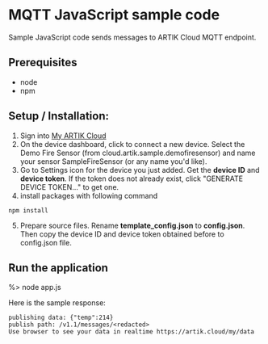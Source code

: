 # MQTT JavaScript sample code
Sample JavaScript code sends messages to ARTIK Cloud MQTT endpoint. 

## Prerequisites
  - node
  - npm 

## Setup / Installation:
 1. Sign into [My ARTIK Cloud](https://artik.cloud/)
 2. On the device dashboard, click to connect a new device. Select the Demo Fire Sensor (from cloud.artik.sample.demofiresensor) and name your sensor SampleFireSensor (or any name you'd like).
 3. Go to Settings icon for the device you just added. Get the **device ID** and **device token**. If the token does not already exist, click "GENERATE DEVICE TOKEN…" to get one.
 4. install packages with following command
  ```
  npm install
  ```
 5. Prepare source files. Rename **template_config.json** to **config.json**. Then copy the device ID and device token obtained before to config.json file.

## Run the application
%> node app.js

Here is the sample response:
```text
publishing data: {"temp":214}
publish path: /v1.1/messages/<redacted>
Use browser to see your data in realtime https://artik.cloud/my/data
```

